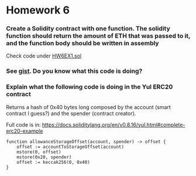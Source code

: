 # Homework 6

### Create a Solidity contract with one function. The solidity function should return the amount of ETH that was passed to it, and the function body should be written in assembly

Check code under [HW6EX1.sol](./HW6EX1.sol)

### See [gist](https://gist.github.com/extropyCoder/9ddce05801ea7ec0f357ba2d9451b2fb). Do you know what this code is doing?

### Explain what the following code is doing in the Yul ERC20 contract

Returns a hash of 0x40 bytes long composed by the account (smart contract I guess?) and the spender (contract creator).

Full code is in: <https://docs.soliditylang.org/en/v0.8.16/yul.html#complete-erc20-example>

```
function allowanceStorageOffset(account, spender) -> offset {
    offset := accountToStorageOffset(account)
    mstore(0, offset)
    mstore(0x20, spender)
    offset := keccak256(0, 0x40)
}
```
